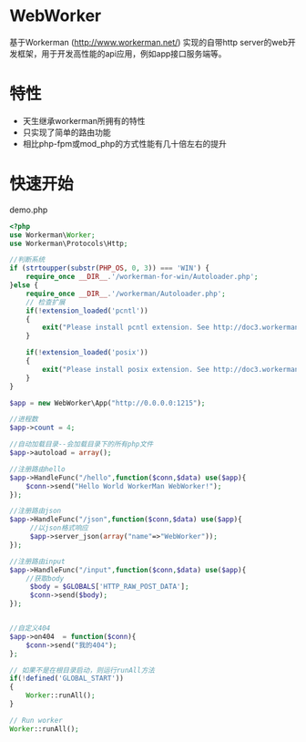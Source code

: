 WebWorker
========

基于Workerman (http://www.workerman.net/) 实现的自带http server的web开发框架，用于开发高性能的api应用，例如app接口服务端等。

特性
========
* 天生继承workerman所拥有的特性
* 只实现了简单的路由功能
* 相比php-fpm或mod_php的方式性能有几十倍左右的提升


快速开始
======
demo.php
```php
<?php
use Workerman\Worker;
use Workerman\Protocols\Http;

//判断系统
if (strtoupper(substr(PHP_OS, 0, 3)) === 'WIN') {
    require_once __DIR__.'/workerman-for-win/Autoloader.php';
}else {
    require_once __DIR__.'/workerman/Autoloader.php';
    // 检查扩展
    if(!extension_loaded('pcntl'))
    {
        exit("Please install pcntl extension. See http://doc3.workerman.net/install/install.html\n");
    }

    if(!extension_loaded('posix'))
    {
        exit("Please install posix extension. See http://doc3.workerman.net/install/install.html\n");
    }
}

$app = new WebWorker\App("http://0.0.0.0:1215");

//进程数
$app->count = 4;

//自动加载目录--会加载目录下的所有php文件
$app->autoload = array();

//注册路由hello
$app->HandleFunc("/hello",function($conn,$data) use($app){
    $conn->send("Hello World WorkerMan WebWorker!");
});

//注册路由json
$app->HandleFunc("/json",function($conn,$data) use($app){
     //以json格式响应
     $app->server_json(array("name"=>"WebWorker"));
});

//注册路由input
$app->HandleFunc("/input",function($conn,$data) use($app){
    //获取body
     $body = $GLOBALS['HTTP_RAW_POST_DATA'];
     $conn->send($body);
});


//自定义404
$app->on404  = function($conn){
    $conn->send("我的404");
};

// 如果不是在根目录启动，则运行runAll方法
if(!defined('GLOBAL_START'))
{
    Worker::runAll();
}

// Run worker
Worker::runAll();
```
